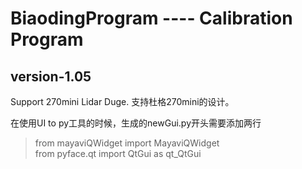 # BiaodingProgram  ---- Calibration Program
## version-1.05

Support 270mini Lidar Duge.
支持杜格270mini的设计。

在使用UI to py工具的时候，生成的newGui.py开头需要添加两行
> from mayaviQWidget import MayaviQWidget  
> from pyface.qt import QtGui as qt_QtGui